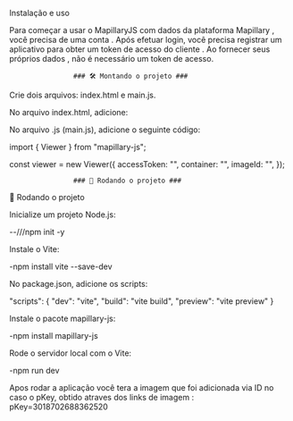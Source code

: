 Instalação e uso

Para começar a usar o MapillaryJS com dados da plataforma Mapillary , você precisa de uma conta . Após efetuar login, você precisa registrar um aplicativo para obter um token de acesso do cliente . Ao fornecer seus próprios dados , não é necessário um token de acesso.



                    ### 🛠️ Montando o projeto ###

Crie dois arquivos: index.html e main.js.

No arquivo index.html, adicione:

<link
  href="https://unpkg.com/mapillary-js@4.1.2/dist/mapillary.css"
  rel="stylesheet"
/>


No arquivo .js (main.js), adicione o seguinte código:

import { Viewer } from "mapillary-js";

const viewer = new Viewer({
  accessToken: "<your access token>",
  container: "<your HTML element ID>",
  imageId: "<your image ID for initializing the viewer>",
});


                    ### 🚀 Rodando o projeto ###

🚀 Rodando o projeto

Inicialize um projeto Node.js:

--///npm init -y

Instale o Vite:

-npm install vite --save-dev


No package.json, adicione os scripts:

"scripts": {
  "dev": "vite",
  "build": "vite build",
  "preview": "vite preview"
}


Instale o pacote mapillary-js:

-npm install mapillary-js


Rode o servidor local com o Vite:

-npm run dev


Apos rodar a aplicação você tera a imagem que foi adicionada via ID no caso o pKey, obtido atraves dos links de imagem : pKey=3018702688362520

